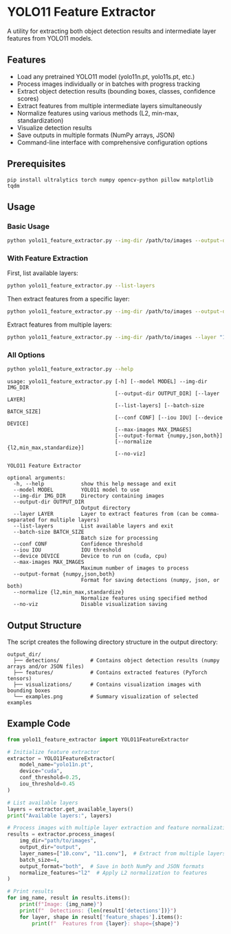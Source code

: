 # YOLO11 Feature Extractor

A utility for extracting both object detection results and intermediate layer features from YOLO11 models.

## Features

- Load any pretrained YOLO11 model (yolo11n.pt, yolo11s.pt, etc.)
- Process images individually or in batches with progress tracking
- Extract object detection results (bounding boxes, classes, confidence scores)
- Extract features from multiple intermediate layers simultaneously
- Normalize features using various methods (L2, min-max, standardization)
- Visualize detection results
- Save outputs in multiple formats (NumPy arrays, JSON)
- Command-line interface with comprehensive configuration options

## Prerequisites

```
pip install ultralytics torch numpy opencv-python pillow matplotlib tqdm
```

## Usage

### Basic Usage

```bash
python yolo11_feature_extractor.py --img-dir /path/to/images --output-dir yolo11_output
```

### With Feature Extraction

First, list available layers:

```bash
python yolo11_feature_extractor.py --list-layers
```

Then extract features from a specific layer:

```bash
python yolo11_feature_extractor.py --img-dir /path/to/images --output-dir yolo11_output --layer "10.conv"
```

Extract features from multiple layers:

```bash
python yolo11_feature_extractor.py --img-dir /path/to/images --layer "10.conv,11.conv,12.conv" --normalize l2
```

### All Options

```bash
python yolo11_feature_extractor.py --help
```

```
usage: yolo11_feature_extractor.py [-h] [--model MODEL] --img-dir IMG_DIR
                                   [--output-dir OUTPUT_DIR] [--layer LAYER]
                                   [--list-layers] [--batch-size BATCH_SIZE]
                                   [--conf CONF] [--iou IOU] [--device DEVICE]
                                   [--max-images MAX_IMAGES]
                                   [--output-format {numpy,json,both}]
                                   [--normalize {l2,min_max,standardize}]
                                   [--no-viz]

YOLO11 Feature Extractor

optional arguments:
  -h, --help            show this help message and exit
  --model MODEL         YOLO11 model to use
  --img-dir IMG_DIR     Directory containing images
  --output-dir OUTPUT_DIR
                        Output directory
  --layer LAYER         Layer to extract features from (can be comma-separated for multiple layers)
  --list-layers         List available layers and exit
  --batch-size BATCH_SIZE
                        Batch size for processing
  --conf CONF           Confidence threshold
  --iou IOU             IOU threshold
  --device DEVICE       Device to run on (cuda, cpu)
  --max-images MAX_IMAGES
                        Maximum number of images to process
  --output-format {numpy,json,both}
                        Format for saving detections (numpy, json, or both)
  --normalize {l2,min_max,standardize}
                        Normalize features using specified method
  --no-viz              Disable visualization saving
```

## Output Structure

The script creates the following directory structure in the output directory:

```
output_dir/
  ├── detections/          # Contains object detection results (numpy arrays and/or JSON files)
  ├── features/            # Contains extracted features (PyTorch tensors)
  ├── visualizations/      # Contains visualization images with bounding boxes
  └── examples.png         # Summary visualization of selected examples
```

## Example Code

```python
from yolo11_feature_extractor import YOLO11FeatureExtractor

# Initialize feature extractor
extractor = YOLO11FeatureExtractor(
    model_name="yolo11n.pt",
    device="cuda",
    conf_threshold=0.25,
    iou_threshold=0.45
)

# List available layers
layers = extractor.get_available_layers()
print("Available layers:", layers)

# Process images with multiple layer extraction and feature normalization
results = extractor.process_images(
    img_dir="path/to/images",
    output_dir="output",
    layer_names=["10.conv", "11.conv"],  # Extract from multiple layers
    batch_size=4,
    output_format="both",  # Save in both NumPy and JSON formats
    normalize_features="l2"  # Apply L2 normalization to features
)

# Print results
for img_name, result in results.items():
    print(f"Image: {img_name}")
    print(f"  Detections: {len(result['detections'])}")
    for layer, shape in result['feature_shapes'].items():
        print(f"  Features from {layer}: shape={shape}")
``` 